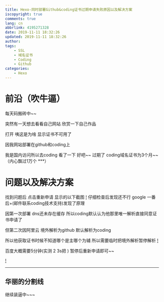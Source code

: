 ```yaml
---
title: Hexo-同时部署Github&coding证书过期申请失败原因以及解决方案
iscopyright: true
comments: true
lang: cn
abbrlink: 4195271328
date: 2019-11-11 18:32:26
updated: 2019-11-11 18:32:26
author:
tags:
	- SSL
	- 域名证书
	- Coding
	- Github
categories:
	- Hexo
---
```



# 前沿（吹牛逼）
每天码搬砖中~~

突然有一天想去看看自己网站 欣赏一下自己作品 

打开 咦这是为啥 显示证书不可用了

因我网站部署在github和coding上

我是国内访问所以去coding 看了一下 好吧~~ 过期了 coding域名证书为3个月~~（内心飘过1万个 ***）

# 问题以及解决方案

找到问题后 点击重新申请 显示的以下截图
[!](https://cdn.jsdelivr.net/gh/tdouguo/blog/static/hexo/coding_err.jpg)
仔细检查后发现还不行 google 一番后+(邮件联系coding技术支持)发现了原理

因第一次部署 dns还未存在缓存 所以coding默认认为他那里唯一解析直接同意证书申请了

但第二次因阿里云 境外解析为github  默认解析为coding


所以他获取证书时候不知道哪个是主哪个为辅 所以需要临时把境外解析暂停解析 
[!](https://cdn.jsdelivr.net/gh/tdouguo/blog/static/hexo/ali_config.jpg)

百度大概需要5分钟(实测 2 3s把 ) 暂停后重新申请即可~~

[!](https://cdn.jsdelivr.net/gh/tdouguo/blog/static/hexo/coding_ok.jpg)


---
华丽的分割线
---

继续装逼中~~~